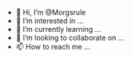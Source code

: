 - 👋 Hi, I’m @Morgsrule
- 👀 I’m interested in ...
- 🌱 I’m currently learning ...
- 💞️ I’m looking to collaborate on ...
- 📫 How to reach me ...

<!---
Morgsrule/Morgsrule is a ✨ special ✨ repository because its `README.md` (this file) appears on your GitHub profile.
You can click the Preview link to take a look at your changes.
--->
